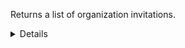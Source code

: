 ﻿Returns a list of organization invitations.

<details>
<summary>Details</summary>

## Sort expressions

The following table lists the field names and directions you can use in a sort expression.

| Field          | Type        | Direction | Example                    |
|----------------|-------------|-----------|----------------------------|
| `id`           | `uuid`      | `asc`     | `?sort=asc(id)`            |
|                |             | `desc`    | `?sort=desc(id)`           |
| `emailAddress` | `string`    | `asc`     | `?sort=asc(emailAddress)`  |
|                |             | `desc`    | `?sort=desc(emailAddress)` |
| `responseTime` | `date-time` | `asc`     | `?sort=asc(responseTime)`  |
|                |             | `desc`    | `?sort=desc(responseTime)` |
| `createTime`   | `date-time` | `asc`     | `?sort=asc(createTime)`    |
|                |             | `desc`    | `?sort=desc(createTime)`   |
| `updateTime`   | `date-time` | `asc`     | `?sort=asc(updateTime)`    |
|                |             | `desc`    | `?sort=desc(updateTime)`   |

### Default sort expression

If the `sort` parameter is omitted, the default sort expression is used:

```
?sort=desc(createTime)
```

This causes results to be sorted by `createTime` in descending order (from most recent to oldest).

## Filter expressions

The following table lists the field names and operators you can use in a filter expression.

| Field          | Type               | Operator | Example                                                      |
|----------------|--------------------|----------|--------------------------------------------------------------|
| `id`           | `uuid`             | `eq`     | `?filter=eq(id,"533d3fe3-bccc-405a-9904-4f516e892856")`      |
|                |                    | `neq`    | `?filter=neq(id,"533d3fe3-bccc-405a-9904-4f516e892856")`     |
| `emailAddress` | `string`           | `eq`     | `?filter=eq(emailAddress,"john.doe@nictiz.nl")`              |
|                |                    | `neq`    | `?filter=neq(emailAddress,"john.doe@nictiz.nl")`             |
|                |                    | `has`    | `?filter=has(emailAddress,"john")`                           |
|                |                    | `stw`    | `?filter=stw(emailAddress,"john")`                           |
|                |                    | `enw`    | `?filter=enw(emailAddress,"nictiz.nl")`                      |
|                |                    | `reg`    | `?filter=reg(emailAddress,"^[a-zA-Z0-9 ]+$")`                |
| `status`       | `InvitationStatus` | `eq`     | `?filter=eq(status,"PENDING")`                               |
|                |                    | `neq`    | `?filter=neq(status,"PENDING")`                              |
| `userId`       | `uuid`             | `eq`     | `?filter=eq(userId,"533d3fe3-bccc-405a-9904-4f516e892856")`  |
|                |                    | `neq`    | `?filter=neq(userId,"533d3fe3-bccc-405a-9904-4f516e892856")` |
| `responseTime` | `date-time`        | `eq`     | `?filter=eq(responseTime,"2024-03-16T14:15:30.500Z")`        |
|                |                    | `neq`    | `?filter=neq(responseTime,"2024-03-16T14:15:30.500Z")`       |
|                |                    | `gt`     | `?filter=gt(responseTime,"2024-03-16T14:15:30.500Z")`        |
|                |                    | `gte`    | `?filter=gte(responseTime,"2024-03-16T14:15:30.500Z")`       |
|                |                    | `lt`     | `?filter=lt(responseTime,"2024-03-16T14:15:30.500Z")`        |
|                |                    | `lte`    | `?filter=lte(responseTime,"2024-03-16T14:15:30.500Z")`       |
| `createTime`   | `date-time`        | `eq`     | `?filter=eq(createTime,"2024-03-16T14:15:30.500Z")`          |
|                |                    | `neq`    | `?filter=neq(createTime,"2024-03-16T14:15:30.500Z")`         |
|                |                    | `gt`     | `?filter=gt(createTime,"2024-03-16T14:15:30.500Z")`          |
|                |                    | `gte`    | `?filter=gte(createTime,"2024-03-16T14:15:30.500Z")`         |
|                |                    | `lt`     | `?filter=lt(createTime,"2024-03-16T14:15:30.500Z")`          |
|                |                    | `lte`    | `?filter=lte(createTime,"2024-03-16T14:15:30.500Z")`         |
| `updateTime`   | `date-time`        | `eq`     | `?filter=eq(updateTime,"2024-03-16T14:15:30.500Z")`          |
|                |                    | `neq`    | `?filter=neq(updateTime,"2024-03-16T14:15:30.500Z")`         |
|                |                    | `gt`     | `?filter=gt(updateTime,"2024-03-16T14:15:30.500Z")`          |
|                |                    | `gte`    | `?filter=gte(updateTime,"2024-03-16T14:15:30.500Z")`         |
|                |                    | `lt`     | `?filter=lt(updateTime,"2024-03-16T14:15:30.500Z")`          |
|                |                    | `lte`    | `?filter=lte(updateTime,"2024-03-16T14:15:30.500Z")`         |

</details>